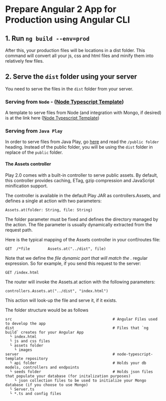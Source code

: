 # Prepare Angular 2 App for Production using Angular CLI

## 1. Run `ng build --env=prod`
After this, your production files will be locations in a dist folder. 
This command will convert all your js, css and html files and minify 
them into relatively few files.

## 2. Serve the `dist` folder using your server
You need to serve the files in the `dist` folder from your server. 

### Serving from `Node` - ([Node Typescript Template](https://github.com/danielmhair/node-typescript-template.git))
A template to serve files from Node (and integration with Mongo, if
desired) is at the link here ([Node Typescript Template](https://github.com/danielmhair/node-typescript-template.git))

### Serving from `Java Play`
In order to serve files from Java Play, go
[here](https://www.playframework.com/documentation/2.0/Assets) and read
the `/public folder` heading. Instead of the public folder, you will
be using the `dist` folder in replace of the `public` folder.

#### The Assets controller

Play 2.0 comes with a built-in controller to serve public assets. By default, this controller provides caching, ETag, gzip compression and JavaScript minification support.

The controller is available in the default Play JAR as controllers.Assets, and defines a single at action with two parameters:
```
Assets.at(folder: String, file: String)
```

The folder parameter must be fixed and defines the directory managed by the action. The file parameter is usually dynamically extracted from the request path.

Here is the typical mapping of the Assets controller in your conf/routes file:
```
GET  /*file        Assets.at("../dist", file)
```

Note that we define the *file dynamic part that will match the .* regular expression. So for example, if you send this request to the server:
```
GET /index.html
```

The router will invoke the Assets.at action with the following parameters:
```
controllers.Assets.at("../dist", "index.html")
```

This action will look-up the file and serve it, if it exists.

The folder structure would be as follows
```
src                                             # Angular Files used to develop the app
dist                                            # Files that `ng build` creates for your Angular App
  └ index.html
  └ js and css files
  └ assets folder
    └ images
server                                          # node-typescript-template repository
  └ api folder                                  # Holds your db models, controllers and endpoints
  └ seeds folder                                # Holds json files that populate your database (for initalization purposes)
    └ json collection files to be used to initialize your Mongo database (if you choose to use Mongo)
  └ Server.ts
  └ *.ts and config files
```